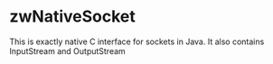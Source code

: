 zwNativeSocket
==============

This is exactly native C interface for sockets in Java. It also contains InputStream and OutputStream